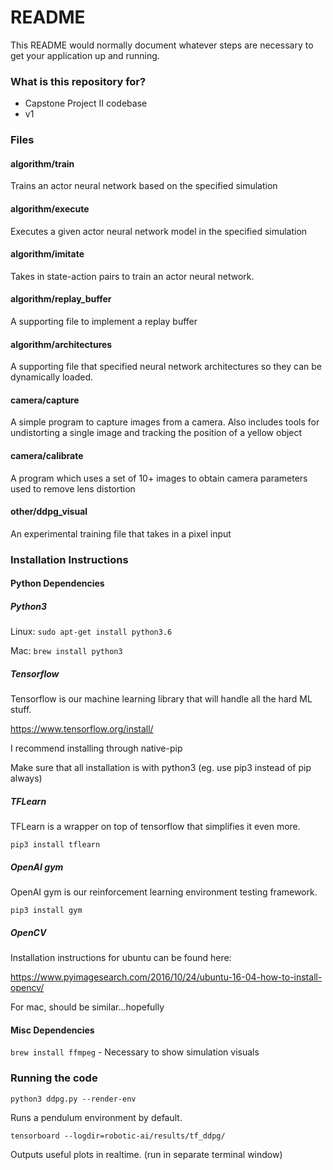 # README #

This README would normally document whatever steps are necessary to get your application up and running.

### What is this repository for? ###

* Capstone Project II codebase
* v1

### Files ###

#### algorithm/train ####

Trains an actor neural network based on the specified simulation

#### algorithm/execute ####

Executes a given actor neural network model in the specified simulation

#### algorithm/imitate ####

Takes in state-action pairs to train an actor neural network.

#### algorithm/replay_buffer ####

A supporting file to implement a replay buffer

#### algorithm/architectures ####

A supporting file that specified neural network architectures so they can be dynamically loaded.

#### camera/capture ####

A simple program to capture images from a camera.
Also includes tools for undistorting a single image and tracking the position of a yellow object

#### camera/calibrate ####

A program which uses a set of 10+ images to obtain camera parameters used to remove lens distortion

#### other/ddpg_visual ####

An experimental training file that takes in a pixel input

### Installation Instructions ###

#### Python Dependencies ####

##### Python3 #####
Linux: `sudo apt-get install python3.6`

Mac: `brew install python3`

##### Tensorflow #####

Tensorflow is our machine learning library that will handle all the hard ML stuff.

https://www.tensorflow.org/install/

I recommend installing through native-pip

Make sure that all installation is with python3 (eg. use pip3 instead of pip always)

##### TFLearn #####

TFLearn is a wrapper on top of tensorflow that simplifies it even more.

`pip3 install tflearn`

##### OpenAI gym #####

OpenAI gym is our reinforcement learning environment testing framework.

`pip3 install gym`

##### OpenCV #####

Installation instructions for ubuntu can be found here:

https://www.pyimagesearch.com/2016/10/24/ubuntu-16-04-how-to-install-opencv/

For mac, should be similar...hopefully

#### Misc Dependencies ####
`brew install ffmpeg` - Necessary to show simulation visuals

### Running the code ###

`python3 ddpg.py --render-env`

Runs a pendulum environment by default.

`tensorboard --logdir=robotic-ai/results/tf_ddpg/`

Outputs useful plots in realtime. (run in separate terminal window)